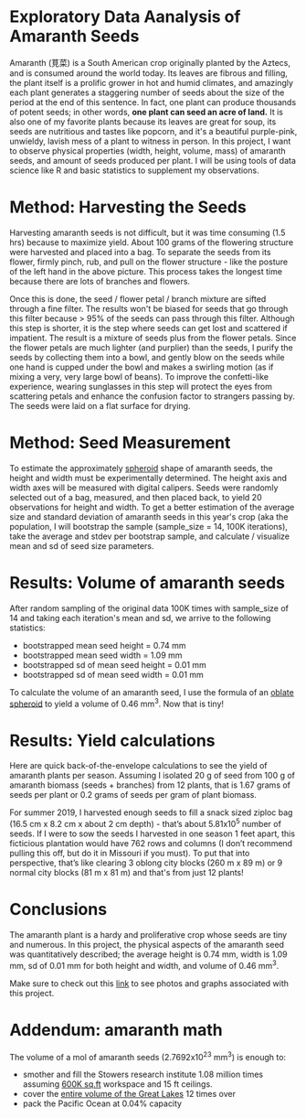 # Exploratory Data Aanalysis of Amaranth Seeds

Amaranth (莧菜) is a South American crop originally planted by the Aztecs, and is consumed around the world today. Its leaves are fibrous and filling, the plant itself is a prolific grower in hot and humid climates, and amazingly each plant generates a staggering number of seeds about the size of the period at the end of this sentence. In fact, one plant can produce thousands of potent seeds; in other words, **one plant can seed an acre of land.** It is also one of my favorite plants because its leaves are great for soup, its seeds are nutritious and tastes like popcorn, and it's a beautiful purple-pink, unwieldy, lavish mess of a plant to witness in person. In this project, I want to observe physical properties (width, height, volume, mass) of amaranth seeds, and amount of seeds produced per plant. I will be using tools of data science like R and basic statistics to supplement my observations.

# Method: Harvesting the Seeds

Harvesting amaranth seeds is not difficult, but it was time consuming (1.5 hrs) because to maximize yield. About 100 grams of the flowering structure were harvested and placed into a bag. To separate the seeds from its flower, firmly pinch, rub, and pull on the flower structure - like the posture of the left hand in the above picture. This process takes the longest time because there are lots of branches and flowers. 

 Once this is done, the seed / flower petal / branch mixture are sifted through a fine filter. The results won't be biased for seeds that go through this filter because > 95% of the seeds can pass through this filter. Although this step is shorter, it is the step where seeds can get lost and scattered if impatient. The result is a mixture of seeds plus from the flower petals. Since the flower petals are much lighter (and purplier) than the seeds, I purify the seeds by collecting them into a bowl, and gently blow on the seeds while one hand is cupped under the bowl and makes a swirling motion (as if mixing a very, very large bowl of beans). To improve the confetti-like experience, wearing sunglasses in this step will protect the eyes from scattering petals and enhance the confusion factor to strangers passing by. The seeds were laid on a flat surface for drying.
 
# Method: Seed Measurement
To estimate the approximately [spheroid](https://en.wikipedia.org/wiki/Spheroid) shape of amaranth seeds, the height and width must be experimentally determined. The height axis and width axes will be measured with digital calipers. Seeds were randomly selected out of a bag, measured, and then placed back, to yield 20 observations for height and width. To get a better estimation of the average size and standard deviation of amaranth seeds in this year's crop (aka the population, I will bootstrap the sample (sample_size = 14, 100K iterations), take the average and stdev per bootstrap sample, and calculate / visualize mean and sd of seed size parameters.
# Results: Volume of amaranth seeds
  After random sampling of the original data 100K times with sample_size of 14 and taking each iteration's mean and sd, we arrive to the following statistics: 
  
  * bootstrapped mean seed height = 0.74 mm
  * bootstrapped mean seed width = 1.09 mm
  * bootstrapped sd of mean seed height = 0.01 mm
  * bootstrapped sd of mean seed width = 0.01 mm
  
To calculate the volume of an amaranth seed, I use the formula of an [oblate spheroid](https://en.wikipedia.org/wiki/Spheroid) to yield a volume of 0.46 mm<sup>3</sup>. Now that is tiny!
  
# Results: Yield calculations
Here are quick back-of-the-envelope calculations to see the yield of amaranth plants per season. Assuming I isolated 20 g of seed from 100 g of amaranth biomass (seeds + branches) from 12 plants, that is 1.67 grams of seeds per plant or 0.2 grams of seeds per gram of plant biomass.

For summer 2019, I harvested enough seeds to fill a snack sized ziploc bag (16.5 cm x 8.2 cm x about 2 cm depth) - that’s about 5.81x10<sup>5</sup> number of seeds. If I 
were to sow the seeds I harvested in one season 1 feet apart, this ficticious plantation would have 762 rows and columns (I don’t recommend pulling this off, but do it in Missouri if you must). To put that into perspective, that’s like clearing 3 oblong city blocks (260 m x 89 m) or 9 normal city blocks (81 m x 81 m) and that's from just 12 plants!

# Conclusions
The amaranth plant is a hardy and proliferative crop whose seeds are tiny and numerous. In this project, the physical aspects of the amaranth seed was quantitatively described; the average height is 0.74 mm, width is 1.09 mm, sd of 0.01 mm for both height and width, and volume of 0.46 mm<sup>3</sup>. 

Make sure to check out this [link](http://garthkong.com/how-small-is-the-average-amaranth-seed/) to see photos and graphs associated with this project.

# Addendum: amaranth math

The volume of a mol of amaranth seeds (2.7692x10<sup>23</sup> mm<sup>3</sup>) is enough to:
  * smother and fill the Stowers research institute 1.08 million times assuming [600K sq.ft](https://www.stowers.org/about/campus) workspace and 15 ft ceilings.
  * cover the [entire volume of the Great Lakes](https://en.wikipedia.org/wiki/Great_Lakes) 12 times over
  * pack the Pacific Ocean at 0.04% capacity
